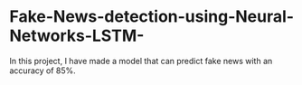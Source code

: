 # Fake-News-detection-using-Neural-Networks-LSTM-
In this project, I have made a model that can predict fake news with an accuracy of 85%.

